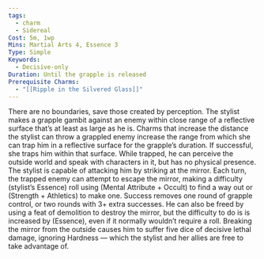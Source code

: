 ```yaml
---
tags:
  - charm
  - Sidereal
Cost: 5m, 1wp
Mins: Martial Arts 4, Essence 3
Type: Simple
Keywords:
  - Decisive-only
Duration: Until the grapple is released
Prerequisite Charms:
  - "[[Ripple in the Silvered Glass]]"
---
```

There are no boundaries, save those created by perception. The stylist makes a grapple gambit against an enemy within close range of a reflective surface that’s at least as large as he is. Charms that increase the distance the stylist can throw a grappled enemy increase the range from which she can trap him in a reflective surface for the grapple’s duration. If successful, she traps him within that surface. While trapped, he can perceive the outside world and speak with characters in it, but has no physical presence. The stylist is capable of attacking him by striking at the mirror. Each turn, the trapped enemy can attempt to escape the mirror, making a difficulty (stylist’s Essence) roll using (Mental Attribute + Occult) to find a way out or (Strength + Athletics) to make one. Success removes one round of grapple control, or two rounds with 3+ extra successes. He can also be freed by using a feat of demolition to destroy the mirror, but the difficulty to do is is increased by (Essence), even if it normally wouldn’t require a roll. Breaking the mirror from the outside causes him to suffer five dice of decisive lethal damage, ignoring Hardness — which the stylist and her allies are free to take advantage of.